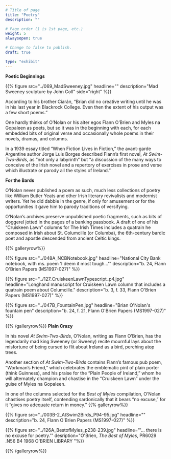 ```yaml
---
# Title of page
title: "Poetry"
description: ""

# Page order (1 is 1st page, etc.)
weight: 5
alwaysopen: true

# Change to false to publish.
draft: true

type: "exhibit"
---
```

**Poetic Beginnings**

{{% figure src="../069_MadSweeney.jpg"
           headline=""
           description="Mad Sweeney sculpture by John Coll"
           side="right" %}}


According to his brother Ciarán, “Brian did no creative writing until he was in his last year in Blackrock College. Even then the extent of his output was a few short poems.”

One hardly thinks of O’Nolan or his alter egos Flann O’Brien and Myles na Gopaleen as poets, but so it was in the beginning with each, for each embedded bits of original verse and occasionally whole poems in their novels, dramas, and columns.

In a 1939 essay titled “When Fiction Lives in Fiction,” the avant-garde Argentine author Jorge Luis Borges described Flann’s first novel, *At Swim-Two-Birds*, as “not only a labyrinth” but “a discussion of the many ways to conceive of the Irish novel and a repertory of exercises in prose and verse which illustrate or parody all the styles of Ireland.”

**For the Bards**

O’Nolan never published a poem as such, much less collections of poetry like William Butler Yeats and other Irish literary revivalists and modernist writers. Yet he did dabble in the genre, if only for amusement or for the opportunities it gave him to parody traditions of versifying.

O’Nolan’s archives preserve unpublished poetic fragments, such as bits of doggerel jotted in the pages of a banking passbook. A draft of one of his “Cruiskeen Lawn” columns for The Irish Times includes a quatrain he composed in Irish about St. Columcille (or Columba), the 6th-century bardic poet and apostle descended from ancient Celtic kings.

{{% galleryrow%}}

{{% figure src="../048A_NCBNotebook.jpg" headline="National City Bank notebook, with ms. poem 'I deem it most tough...'"
description="b. 24, Flann O'Brien Papers (MS1997-027)"
%}}

{{% figure src="../127_CruiskeenLawnTypescript_p4.jpg" headline="Longhand manuscript for Cruiskeen Lawn column that includes a quatrain poem about Columcille."
description="b. 3, f. 33, Flann O'Brien Papers (MS1997-027)"
%}}

{{% figure src="../047B_FountainPen.jpg" headline="Brian O'Nolan's fountain pen"
description="b. 24, f. 21, Flann O'Brien Papers (MS1997-027)"
%}}

{{% /galleryrow%}}
**Plain Crazy**

In his novel *At Swim-Two-Birds*, O’Nolan, writing as Flann O’Brien, has the legendarily mad king Sweeney (or Sweeny) recite mournful lays about the misfortune of being cursed to flit about Ireland as a bird, perching atop trees.

Another section of *At Swim-Two-Birds* contains Flann’s famous pub poem, “Workman’s Friend,” which celebrates the emblematic pint of plain porter (think Guinness), and his praise for the “Plain People of Ireland,” whom he will alternately champion and chastise in the “Cruiskeen Lawn” under the guise of Myles na Gopaleen.

In one of the columns selected for the *Best of Myles* compilation, O’Nolan chastises poetry itself, contending sardonically that it bears “no excuse,” for it “gives no adequate return in money.”
{{% galleryrow%}}

{{% figure src="../003B-2_AtSwim2Birds_P94-95.jpg" headline=""
description="b. 24, Flann O'Brien Papers (MS1997-027)"
%}}

{{% figure src="../126A_BestofMyles_p238-239.jpg" headline="'... there is no excuse for poetry.'"
desription="O'Brien, *The Best of Myles*, PR6029 .N56 B4 1968 O'BRIEN LIBRARY "%}}

{{% /galleryrow%}}
